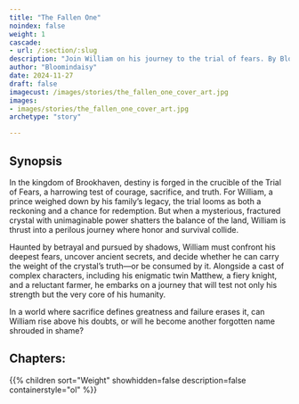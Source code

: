 ```yaml
---
title: "The Fallen One"
noindex: false
weight: 1
cascade:
- url: /:section/:slug
description: "Join William on his journey to the trial of fears. By Bloomindaisy"
author: "Bloomindaisy"
date: 2024-11-27
draft: false
imagecust: /images/stories/the_fallen_one_cover_art.jpg
images:
- images/stories/the_fallen_one_cover_art.jpg
archetype: "story"

---
```


## Synopsis
In the kingdom of Brookhaven, destiny is forged in the crucible of the Trial of Fears, a harrowing test of courage, sacrifice, and truth. For William, a prince weighed down by his family’s legacy, the trial looms as both a reckoning and a chance for redemption. But when a mysterious, fractured crystal with unimaginable power shatters the balance of the land, William is thrust into a perilous journey where honor and survival collide.

Haunted by betrayal and pursued by shadows, William must confront his deepest fears, uncover ancient secrets, and decide whether he can carry the weight of the crystal’s truth—or be consumed by it. Alongside a cast of complex characters, including his enigmatic twin Matthew, a fiery knight, and a reluctant farmer, he embarks on a journey that will test not only his strength but the very core of his humanity.

In a world where sacrifice defines greatness and failure erases it, can William rise above his doubts, or will he become another forgotten name shrouded in shame?


## Chapters:

{{% children sort="Weight" showhidden=false description=false containerstyle="ol"  %}}